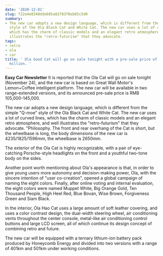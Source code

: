 ```yaml
---
date: '2020-12-01'
slug: f22e4e8340dde685a83783f8eb85c5d0
summary:
- The new car adopts a new design language, which is different from the simple "Q-moe"
  style of the Ola Black Cat and White Cat. The new car uses a lot of curved lines,
  which has the charm of classic models and an elegant retro atmosphere, and well
  illustrates the "retro-futurism" that they advocate.
tags:
- retro
- ola
- car
title: ' Ola Good Cat will go on sale tonight with a pre-sale price of RMB 10.50-14.50
  million. '
---
```


 **Easy Car Newsletter**
It is reported that the Ola Cat will go on sale tonight (November 24), and the new car is based on Great Wall Motor's Lemon+Coffee intelligent platform. The new car will be available in two range-extended versions, and its announced pre-sale price is RMB 105,000-145,000.

The new car adopts a new design language, which is different from the simple "Q-moe" style of the Ola Black Cat and White Cat. The new car uses a lot of curved lines, which has the charm of classic models and an elegant retro atmosphere, and well illustrates the "retro-futurism" that they advocate. "Philosophy. The front and rear overhang of the Cat is short, but the wheelbase is long, the body dimensions of the new car is 4235/1825/1596mm, the wheelbase is 2650mm.

The exterior of the Ola Cat is highly recognizable, with a pair of eye-catching Porsche-style headlights on the front and a youthful two-tone body on the sides.

Another point worth mentioning about Ola's appearance is that, in order to give young users more autonomy and decision-making power, Ola, with the sincere intention of "user co-creation", opened a global campaign of naming the eight colors. Finally, after online voting and internal evaluation, the eight colors were named Muppet White, Big Orange Gold, Ten Thousand People, High Heel Red, Blue Bovan, Wise Brown, Forgiveness Green and Siam Black.

In the interior, Ola Hao Cat uses a large amount of soft leather covering, and uses a color contrast design, the dual-width steering wheel, air conditioning vents throughout the center console, metal-like air conditioning control buttons and large LCD screen, all of which continue its design concept of combining retro and future.

The new car will be equipped with a ternary lithium-ion battery pack produced by Honeycomb Energy and divided into two versions with a range of 401km and 501km under working conditions.

 
        